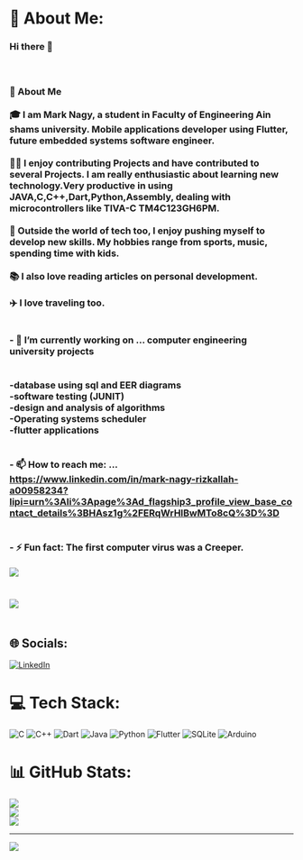 # 💫 About Me:
### Hi there 👋<br><br><br><br>🚀 About Me<br><br>🎓 I am Mark Nagy, a student in Faculty of Engineering Ain shams university. Mobile applications developer using Flutter, future embedded systems software engineer. <br><br>👨‍💻 I enjoy contributing Projects and have contributed to several Projects. I am really enthusiastic about learning new technology.Very productive in using JAVA,C,C++,Dart,Python,Assembly, dealing with microcontrollers like TIVA-C TM4C123GH6PM.<br><br>🎸 Outside the world of tech too, I enjoy pushing myself to develop new skills. My hobbies range from sports, music, spending time with kids.<br><br>📚 I also love reading articles on personal development. <br><br>✈️ I love traveling too.<br><br><br>- 🔭 I’m currently working on ... computer engineering university projects<br><br><br>      -database using sql and EER diagrams<br>      -software testing (JUNIT)<br>      -design and analysis of algorithms<br>      -Operating systems scheduler<br>      -flutter applications<br>      <br><br>- 📫 How to reach me: ...<br>https://www.linkedin.com/in/mark-nagy-rizkallah-a00958234?lipi=urn%3Ali%3Apage%3Ad_flagship3_profile_view_base_contact_details%3BHAsz1g%2FERqWrHlBwMTo8cQ%3D%3D<br><br><br>- ⚡ Fun fact: The first computer virus was a Creeper.<br><br>![](https://raw.githubusercontent.com/marknagy14/github-stats/master/generated/overview.svg#gh-dark-mode-only)<br><br><br>![](https://raw.githubusercontent.com/marknagy14/github-stats/master/generated/languages.svg#gh-dark-mode-only)<br><br>


## 🌐 Socials:
[![LinkedIn](https://img.shields.io/badge/LinkedIn-%230077B5.svg?logo=linkedin&logoColor=white)](https://linkedin.com/in/linkedin.com/in/mark-nagy-rizkallah-a00958234) 

# 💻 Tech Stack:
![C](https://img.shields.io/badge/c-%2300599C.svg?style=for-the-badge&logo=c&logoColor=white) ![C++](https://img.shields.io/badge/c++-%2300599C.svg?style=for-the-badge&logo=c%2B%2B&logoColor=white) ![Dart](https://img.shields.io/badge/dart-%230175C2.svg?style=for-the-badge&logo=dart&logoColor=white) ![Java](https://img.shields.io/badge/java-%23ED8B00.svg?style=for-the-badge&logo=java&logoColor=white) ![Python](https://img.shields.io/badge/python-3670A0?style=for-the-badge&logo=python&logoColor=ffdd54) ![Flutter](https://img.shields.io/badge/Flutter-%2302569B.svg?style=for-the-badge&logo=Flutter&logoColor=white) ![SQLite](https://img.shields.io/badge/sqlite-%2307405e.svg?style=for-the-badge&logo=sqlite&logoColor=white) ![Arduino](https://img.shields.io/badge/-Arduino-00979D?style=for-the-badge&logo=Arduino&logoColor=white)
# 📊 GitHub Stats:
![](https://github-readme-stats.vercel.app/api?username=marknagy14&theme=dark&hide_border=false&include_all_commits=true&count_private=true)<br/>
![](https://github-readme-streak-stats.herokuapp.com/?user=marknagy14&theme=dark&hide_border=false)<br/>
![](https://github-readme-stats.vercel.app/api/top-langs/?username=marknagy14&theme=dark&hide_border=false&include_all_commits=true&count_private=true&layout=compact)

---
[![](https://visitcount.itsvg.in/api?id=marknagy14&icon=0&color=0)](https://visitcount.itsvg.in)

<!-- Proudly created with GPRM ( https://gprm.itsvg.in ) -->
